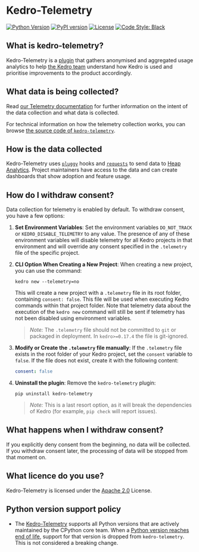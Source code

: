 # Kedro-Telemetry

[![Python Version](https://img.shields.io/badge/python-3.10%20%7C%203.11%20%7C%203.12%20%7C%203.13-blue.svg)](https://pypi.org/project/kedro-telemetry/)
[![PyPI version](https://badge.fury.io/py/kedro-telemetry.svg)](https://pypi.org/project/kedro-telemetry/)
[![License](https://img.shields.io/badge/license-Apache%202.0-blue.svg)](https://opensource.org/licenses/Apache-2.0)
[![Code Style: Black](https://img.shields.io/badge/code%20style-black-black.svg)](https://github.com/ambv/black)

## What is kedro-telemetry?

Kedro-Telemetry is a [plugin](https://docs.kedro.org/en/stable/extend_kedro/plugins.html)
that gathers anonymised and aggregated usage analytics
to help [the Kedro team](https://docs.kedro.org/en/stable/contribution/technical_steering_committee.html)
understand how Kedro is used and prioritise improvements to the product accordingly.

## What data is being collected?

Read [our Telemetry documentation](https://docs.kedro.org/en/stable/configuration/telemetry.html)
for further information on the intent of the data collection and what data is collected.

For technical information on how the telemetry collection works, you can browse
[the source code of `kedro-telemetry`](https://github.com/kedro-org/kedro-plugins/tree/main/kedro-telemetry).

## How is the data collected

Kedro-Telemetry uses [`pluggy`](https://pypi.org/project/pluggy/) hooks and [`requests`](https://pypi.org/project/requests/) to send data to [Heap Analytics](https://heap.io/). Project maintainers have access to the data and can create dashboards that show adoption and feature usage.

## How do I withdraw consent?

Data collection for telemetry is enabled by default. To withdraw consent, you have a few options:

1. **Set Environment Variables**:
   Set the environment variables `DO_NOT_TRACK` or `KEDRO_DISABLE_TELEMETRY` to any value. The presence of any of these environment variables will disable telemetry for all Kedro projects in that environment and will override any consent specified in the `.telemetry` file of the specific project.

2. **CLI Option When Creating a New Project**:
   When creating a new project, you can use the command:

   ```console
   kedro new --telemetry=no
   ```
   This will create a new project with a `.telemetry` file in its root folder, containing `consent: false`. This file will be used when executing Kedro commands within that project folder. Note that telemetry data about the execution of the `kedro new` command will still be sent if telemetry has not been disabled using environment variables.

   >*Note:* The `.telemetry` file should not be committed to `git` or packaged in deployment. In `kedro>=0.17.4` the file is git-ignored.

3. **Modify or Create the `.telemetry` file manually**:
   If the `.telemetry` file exists in the root folder of your Kedro project, set the `consent` variable to `false`. If the file does not exist, create it with the following content:
     ```yaml
     consent: false
     ```

4. **Uninstall the plugin**:
   Remove the `kedro-telemetry` plugin:

   ```console
   pip uninstall kedro-telemetry
   ```
   >*Note:* This is a last resort option, as it will break the dependencies of Kedro (for example, `pip check` will report issues).

## What happens when I withdraw consent?

If you explicitly deny consent from the beginning, no data will be collected. If you withdraw consent later, the processing of data will be stopped from that moment on.

## What licence do you use?

Kedro-Telemetry is licensed under the [Apache 2.0](https://github.com/kedro-org/kedro-plugins/blob/main/LICENSE.md) License.

## Python version support policy

* The [Kedro-Telemetry](https://github.com/kedro-org/kedro-plugins/tree/main/kedro-telemetry) supports all Python versions that are actively maintained by the CPython core team. When a [Python version reaches end of life](https://devguide.python.org/versions/#versions), support for that version is dropped from `kedro-telemetry`. This is not considered a breaking change.
